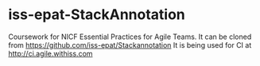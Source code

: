 # iss-epat-StackAnnotation

Coursework for NICF Essential Practices for Agile Teams. 
It can be cloned from https://github.com/iss-epat/Stackannotation 
It is being used for CI at http://ci.agile.withiss.com

